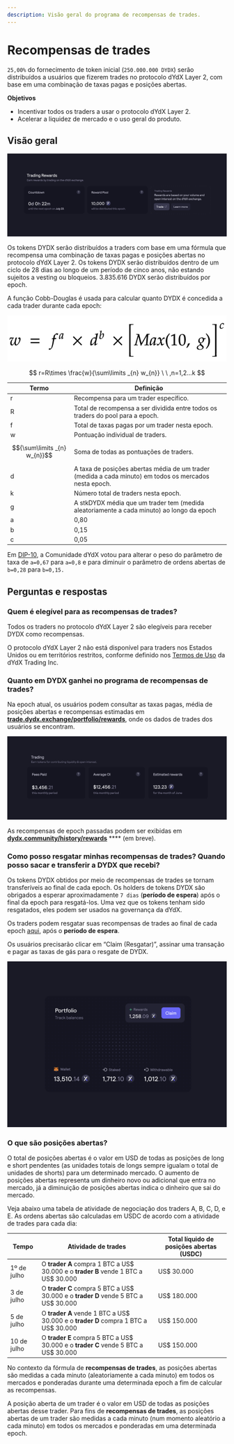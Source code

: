 ```yaml
---
description: Visão geral do programa de recompensas de trades.
---
```


# Recompensas de trades

`25,00%` do fornecimento de token inicial (`250.000.000 DYDX`) serão distribuídos a usuários que fizerem trades no protocolo dYdX Layer 2, com base em uma combinação de taxas pagas e posições abertas.

**Objetivos**

* Incentivar todos os traders a usar o protocolo dYdX Layer 2.
* Acelerar a liquidez de mercado e o uso geral do produto.

## **Visão geral**

![Ganhe recompensas ao fazer trades no protocolo da dYdX Camada 2](<../.gitbook/assets/image (17).png>)

Os tokens DYDX serão distribuídos a traders com base em uma fórmula que recompensa uma combinação de taxas pagas e posições abertas no protocolo dYdX Layer 2. Os tokens DYDX serão distribuídos dentro de um ciclo de 28 dias ao longo de um período de cinco anos, não estando sujeitos a vesting ou bloqueios. 3.835.616 DYDX serão distribuídos por epoch.

A função Cobb-Douglas é usada para calcular quanto DYDX é concedida a cada trader durante cada epoch:

![](../.gitbook/assets/math-20211221.png)

$$
 r=R\times \frac{w}{\sum\limits _{n} w_{n}} \ \ ,n=1,2...k
 $$

| Termo | Definição |
| ---------------------------- | ------------------------------------------------------------------------------------------ |
| r | Recompensa para um trader específico. |
| R | Total de recompensa a ser dividida entre todos os traders do pool para a epoch. |
| f | Total de taxas pagas por um trader nesta epoch. |
| w | Pontuação individual de traders. |
| $${\sum\limits _{n} w_{n}}$$ | Soma de todas as pontuações de traders. |
| d | A taxa de posições abertas média de um trader (medida a cada minuto) em todos os mercados nesta epoch. |
| k | Número total de traders nesta epoch. |
| g | A stkDYDX média que um trader tem (medida aleatoriamente a cada minuto) ao longo da epoch |
| a | 0,80 |
| b | 0,15 |
| c | 0,05 |

Em [DIP-10](https://github.com/dydxfoundation/dip/blob/master/content/dips/DIP-10.md), a Comunidade dYdX votou para alterar o peso do parâmetro de taxa de `a=0,67` para `a=0,8` e para diminuir o parâmetro de ordens abertas de `b=0,28` para `b=0,15.`

## Perguntas e respostas

### Quem é elegível para as recompensas de trades?

Todos os traders no protocolo dYdX Layer 2 são elegíveis para receber DYDX como recompensas.

O protocolo dYdX Layer 2 não está disponível para traders nos Estados Unidos ou em territórios restritos, conforme definido nos [Termos de Uso](https://dydx.exchange/terms) da dYdX Trading Inc.

### Quanto em DYDX ganhei no programa de recompensas de trades?

Na epoch atual, os usuários podem consultar as taxas pagas, média de posições abertas e recompensas estimadas em [**trade.dydx.exchange/portfolio/rewards**](https://trade.dydx.exchange/portfolio/rewards), onde os dados de trades dos usuários se encontram.

![Informações de recompensas para a epoch atual](<../.gitbook/assets/image (18).png>)

As recompensas de epoch passadas podem ser exibidas em [**dydx.community/history/rewards**](https://dydx.community/history/rewards) **** (em breve).

### Como posso resgatar minhas recompensas de trades? Quando posso sacar e transferir a DYDX que recebi?

Os tokens DYDX obtidos por meio de recompensas de trades se tornam transferíveis ao final de cada epoch. Os holders de tokens DYDX são obrigados a esperar aproximadamente `7 dias` (**período de espera**) após o final da epoch para resgatá-los. Uma vez que os tokens tenham sido resgatados, eles podem ser usados na governança da dYdX.

Os traders podem resgatar suas recompensas de trades ao final de cada epoch [aqui](https://dydx.community/dashboard), após o **período de espera**.

Os usuários precisarão clicar em “Claim (Resgatar)”, assinar uma transação e pagar as taxas de gás para o resgate de DYDX.

![Visão geral de recompensas do portfólio](<../.gitbook/assets/image (20).png>)

### O que são posições abertas?

O total de posições abertas é o valor em USD de todas as posições de long e short pendentes (as unidades totais de longs sempre igualam o total de unidades de shorts) para um determinado mercado. O aumento de posições abertas representa um dinheiro novo ou adicional que entra no mercado, já a diminuição de posições abertas indica o dinheiro que sai do mercado.

Veja abaixo uma tabela de atividade de negociação dos traders A, B, C, D, e E. As ordens abertas são calculadas em USDC de acordo com a atividade de trades para cada dia:

| Tempo | Atividade de trades | Total líquido de posições abertas (USDC) |
| ------- | -------------------------------------------------------------------------- | ------------------------------ |
| 1º de julho | O **trader A** compra 1 BTC a US$ 30.000 e o **trader B** vende 1 BTC a US$ 30.000 | US$ 30.000 |
| 3 de julho | O **trader C** compra 5 BTC a US$ 30.000 e o **trader D** vende 5 BTC a US$ 30.000 | US$ 180.000 |
| 5 de julho | O **trader A** vende 1 BTC a US$ 30.000 e o **trader D** compra 1 BTC a US$ 30.000 | US$ 150.000 |
| 10 de julho | O **trader E** compra 5 BTC a US$ 30.000 e o **trader C** vende 5 BTC a US$ 30.000 | US$ 150.000 |

No contexto da fórmula de **recompensas de trades**, as posições abertas são medidas a cada minuto (aleatoriamente a cada minuto) em todos os mercados e ponderadas durante uma determinada epoch a fim de calcular as recompensas.

A posição aberta de um trader é o valor em USD de todas as posições abertas desse trader. Para fins de **recompensas de trades**, as posições abertas de um trader são medidas a cada minuto (num momento aleatório a cada minuto) em todos os mercados e ponderadas em uma determinada epoch.
